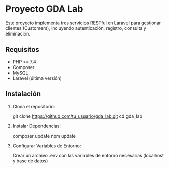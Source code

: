 # Proyecto GDA Lab

Este proyecto implementa tres servicios RESTful en Laravel para gestionar clientes (Customers), incluyendo autenticación, registro, consulta y eliminación.

## Requisitos

- PHP >= 7.4
- Composer
- MySQL
- Laravel (última versión)

## Instalación

1. Clona el repositorio:

   git clone https://github.com/tu_usuario/gda_lab.git
   cd gda_lab
   
3. Instalar Dependencias:

    composer update
    npm update

4. Configurar Variables de Entorno:

    Crear un archivo .env con las variables de entorno necesarias (localhost y base de datos)



